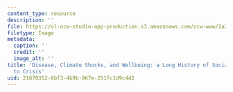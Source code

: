 ```yaml
---
content_type: resource
description: ''
file: https://ol-ocw-studio-app-production.s3.amazonaws.com/ocw-www/2a2b6e3209bb4bbcb38eef04acb29388_social-response-crisis.jpg
filetype: Image
metadata:
  caption: ''
  credit: ''
  image_alt: ''
title: 'Disease, Climate Shocks, and Wellbeing: a Long History of Social Response
  to Crisis'
uid: 21670352-6bf3-4b9b-967e-251fc1d9c4d2
---
```


